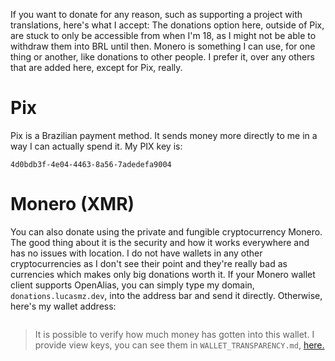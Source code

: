 If you want to donate for any reason, such as supporting a project with translations, here's what I accept:
The donations option here, outside of Pix, are stuck to only be accessible from when I'm 18, as I might not be able to withdraw them into BRL until then.
Monero is something I can use, for one thing or another, like donations to other people. I prefer it, over any others that are added here, except for Pix, really.

# Pix

Pix is a Brazilian payment method. It sends money more directly to me in a way I can actually spend it.
My PIX key is:
```
4d0bdb3f-4e04-4463-8a56-7adedefa9004
```

# Monero (XMR)

You can also donate using the private and fungible cryptocurrency Monero. The good thing about it is the security and how it works everywhere and has no issues with location. I do not have wallets in any other cryptocurrencies as I don't see their point and they're really bad as currencies which makes only big donations worth it.
If your Monero wallet client supports OpenAlias, you can simply type my domain, `donations.lucasmz.dev`, into the address bar and send it directly. Otherwise, here's my wallet address:
```

```

> It is possible to verify how much money has gotten into this wallet. I provide view keys, you can see them in `WALLET_TRANSPARENCY.md`, [here.](/WALLET_TRANSPARENCY.md)